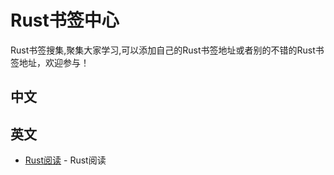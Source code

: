 # Rust书签中心

Rust书签搜集,聚集大家学习,可以添加自己的Rust书签地址或者别的不错的Rust书签地址，欢迎参与！

## 中文

## 英文

* [Rust阅读](https://readrust.net/) - Rust阅读
